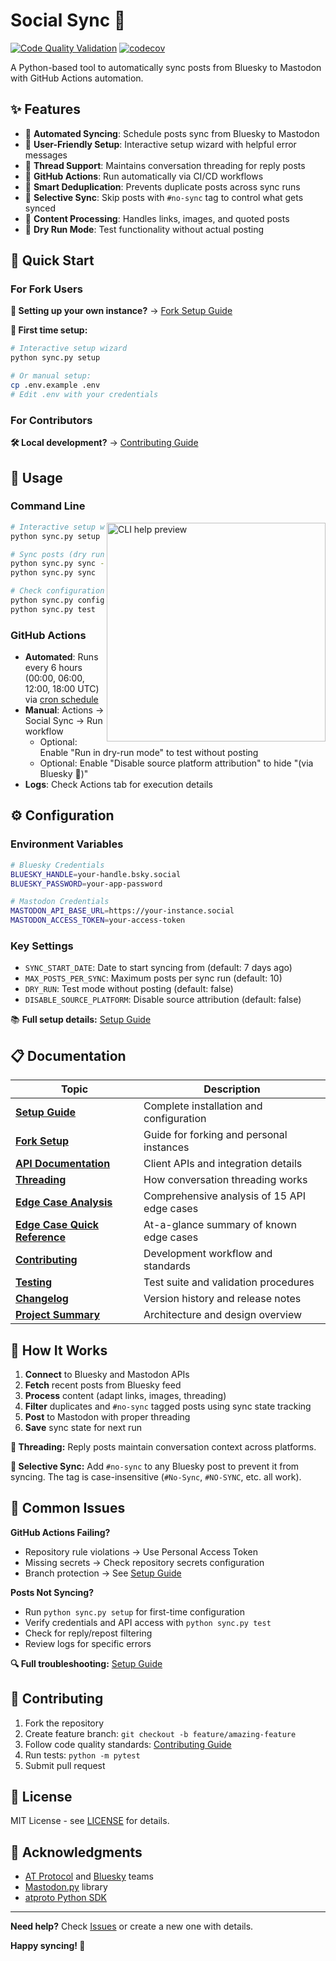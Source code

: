 # Social Sync 🔄

[![Code Quality Validation](https://github.com/hossain-khan/social-sync/actions/workflows/validate.yml/badge.svg)](https://github.com/hossain-khan/social-sync/actions/workflows/validate.yml) [![codecov](https://codecov.io/gh/hossain-khan/social-sync/graph/badge.svg?token=LMUT124IVM)](https://codecov.io/gh/hossain-khan/social-sync) 

A Python-based tool to automatically sync posts from Bluesky to Mastodon with GitHub Actions automation.

## ✨ Features

- 🔄 **Automated Syncing**: Schedule posts sync from Bluesky to Mastodon
- 🎯 **User-Friendly Setup**: Interactive setup wizard with helpful error messages
- 🧵 **Thread Support**: Maintains conversation threading for reply posts  
- 🚀 **GitHub Actions**: Run automatically via CI/CD workflows
- 🎯 **Smart Deduplication**: Prevents duplicate posts across sync runs
- 🚫 **Selective Sync**: Skip posts with `#no-sync` tag to control what gets synced
- 📝 **Content Processing**: Handles links, images, and quoted posts
- 🧪 **Dry Run Mode**: Test functionality without actual posting

## 🚀 Quick Start

### For Fork Users
**👥 Setting up your own instance?** → [Fork Setup Guide](docs/FORK_SETUP.md)

**🔧 First time setup:**
```bash
# Interactive setup wizard
python sync.py setup

# Or manual setup:
cp .env.example .env
# Edit .env with your credentials
```

### For Contributors  
**🛠️ Local development?** → [Contributing Guide](docs/CONTRIBUTING.md)

## 📖 Usage

### Command Line

<img src="https://github.com/user-attachments/assets/78d49bf8-d71e-432f-b00d-010d171f9de7" align="right" width="350" alt="CLI help preview" />

```bash
# Interactive setup wizard (first time)
python sync.py setup

# Sync posts (dry run first)
python sync.py sync --dry-run
python sync.py sync

# Check configuration and test connections
python sync.py config
python sync.py test
```

### GitHub Actions
- **Automated**: Runs every 6 hours (00:00, 06:00, 12:00, 18:00 UTC) via [cron schedule](.github/workflows/sync.yml)
- **Manual**: Actions → Social Sync → Run workflow
  - Optional: Enable "Run in dry-run mode" to test without posting
  - Optional: Enable "Disable source platform attribution" to hide "(via Bluesky 🦋)"
- **Logs**: Check Actions tab for execution details

## ⚙️ Configuration

### Environment Variables
```bash
# Bluesky Credentials
BLUESKY_HANDLE=your-handle.bsky.social
BLUESKY_PASSWORD=your-app-password

# Mastodon Credentials  
MASTODON_API_BASE_URL=https://your-instance.social
MASTODON_ACCESS_TOKEN=your-access-token
```

### Key Settings
- `SYNC_START_DATE`: Date to start syncing from (default: 7 days ago)
- `MAX_POSTS_PER_SYNC`: Maximum posts per sync run (default: 10)
- `DRY_RUN`: Test mode without posting (default: false)
- `DISABLE_SOURCE_PLATFORM`: Disable source attribution (default: false)

📚 **Full setup details:** [Setup Guide](docs/SETUP.md)

## 📋 Documentation

| Topic | Description |
|-------|-------------|
| [**Setup Guide**](docs/SETUP.md) | Complete installation and configuration |
| [**Fork Setup**](docs/FORK_SETUP.md) | Guide for forking and personal instances |
| [**API Documentation**](docs/API.md) | Client APIs and integration details |
| [**Threading**](docs/THREADING_IMPLEMENTATION.md) | How conversation threading works |
| [**Edge Case Analysis**](docs/EDGE_CASE_ANALYSIS.md) | Comprehensive analysis of 15 API edge cases |
| [**Edge Case Quick Reference**](docs/EDGE_CASE_QUICK_REFERENCE.md) | At-a-glance summary of known edge cases |
| [**Contributing**](docs/CONTRIBUTING.md) | Development workflow and standards |
| [**Testing**](docs/TESTING.md) | Test suite and validation procedures |
| [**Changelog**](docs/CHANGELOG.md) | Version history and release notes |
| [**Project Summary**](docs/PROJECT_SUMMARY.md) | Architecture and design overview |

## 🔧 How It Works

1. **Connect** to Bluesky and Mastodon APIs
2. **Fetch** recent posts from Bluesky feed  
3. **Process** content (adapt links, images, threading)
4. **Filter** duplicates and `#no-sync` tagged posts using sync state tracking
5. **Post** to Mastodon with proper threading
6. **Save** sync state for next run

**🧵 Threading:** Reply posts maintain conversation context across platforms.

**🚫 Selective Sync:** Add `#no-sync` to any Bluesky post to prevent it from syncing. The tag is case-insensitive (`#No-Sync`, `#NO-SYNC`, etc. all work).

## 🐛 Common Issues

**GitHub Actions Failing?**
- Repository rule violations → Use Personal Access Token
- Missing secrets → Check repository secrets configuration
- Branch protection → See [Setup Guide](docs/SETUP.md#branch-protection--ci-setup)

**Posts Not Syncing?**
- Run `python sync.py setup` for first-time configuration
- Verify credentials and API access with `python sync.py test`
- Check for reply/repost filtering
- Review logs for specific errors

**🔍 Full troubleshooting:** [Setup Guide](docs/SETUP.md#troubleshooting)

## 🤝 Contributing

1. Fork the repository
2. Create feature branch: `git checkout -b feature/amazing-feature`
3. Follow code quality standards: [Contributing Guide](docs/CONTRIBUTING.md)
4. Run tests: `python -m pytest`
5. Submit pull request

## 📄 License

MIT License - see [LICENSE](LICENSE) for details.

## 🙏 Acknowledgments

- [AT Protocol](https://atproto.com/) and [Bluesky](https://bsky.social/) teams
- [Mastodon.py](https://github.com/halcy/Mastodon.py) library
- [atproto Python SDK](https://github.com/MarshalX/atproto)

---

**Need help?** Check [Issues](../../issues) or create a new one with details.

**Happy syncing! 🎉**
